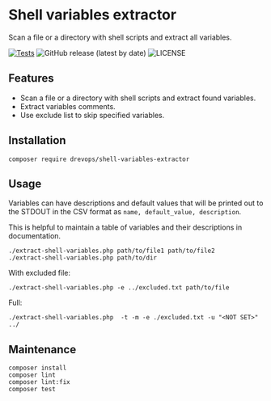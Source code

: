 # Shell variables extractor

Scan a file or a directory with shell scripts and extract all variables.

[![Tests](https://github.com/drevops/shell-variables-extractor/actions/workflows/tests.yml/badge.svg)](https://github.com/drevops/shell-variables-extractor/actions/workflows/tests.yml)
![GitHub release (latest by date)](https://img.shields.io/github/v/release/drevops/shell-variables-extractor)
![LICENSE](https://img.shields.io/github/license/drevops/shell-variables-extractor)

## Features

- Scan a file or a directory with shell scripts and extract found variables.
- Extract variables comments.
- Use exclude list to skip specified variables.

## Installation

    composer require drevops/shell-variables-extractor

## Usage

Variables can have descriptions and default values that will be printed out
to the STDOUT in the CSV format as `name, default_value, description`.

This is helpful to maintain a table of variables and their descriptions in
documentation.

    ./extract-shell-variables.php path/to/file1 path/to/file2
    ./extract-shell-variables.php path/to/dir

With excluded file:

    ./extract-shell-variables.php -e ../excluded.txt path/to/file

Full:
    
    ./extract-shell-variables.php  -t -m -e ./excluded.txt -u "<NOT SET>" ../

## Maintenance

    composer install
    composer lint
    composer lint:fix
    composer test
